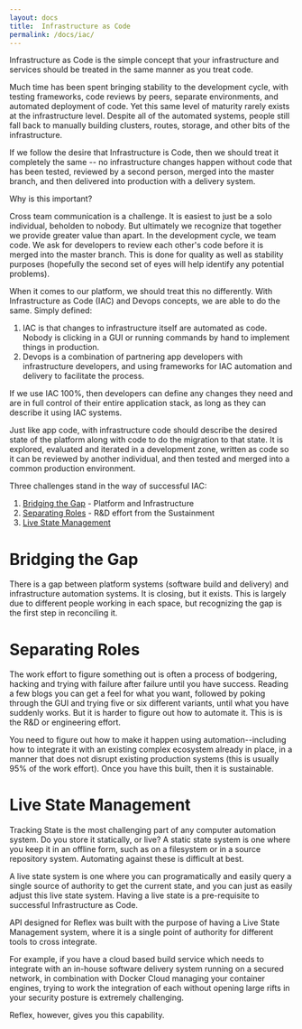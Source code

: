 ```yaml
---
layout: docs
title:  Infrastructure as Code
permalink: /docs/iac/
---
```

Infrastructure as Code is the simple concept that your infrastructure and services should be treated in the same manner as you treat code.

Much time has been spent bringing stability to the development cycle, with testing frameworks, code reviews by peers, separate environments, and automated deployment of code.  Yet this same level of maturity rarely exists at the infrastructure level.  Despite all of the automated systems, people still fall back to manually building clusters, routes, storage, and other bits of the infrastructure.

If we follow the desire that Infrastructure is Code, then we should treat it completely the same -- no infrastructure changes happen without code that has been tested, reviewed by a second person, merged into the master branch, and then delivered into production with a delivery system.

Why is this important?

Cross team communication is a challenge.  It is easiest to just be a solo individual, beholden to nobody.  But ultimately we recognize that together we provide greater value than apart.  In the development cycle, we team code.  We ask for developers to review each other's code before it is merged into the master branch.  This is done for quality as well as stability purposes (hopefully the second set of eyes will help identify any potential problems).

When it comes to our platform, we should treat this no differently.  With Infrastructure as Code (IAC) and Devops concepts, we are able to do the same.  Simply defined:

1. IAC is that changes to infrastructure itself are automated as code.  Nobody is clicking in a GUI or running commands by hand to implement things in production.
2. Devops is a combination of partnering app developers with infrastructure developers, and using frameworks for IAC automation and delivery to facilitate the process.

If we use IAC 100%, then developers can define any changes they need and are in full control of their entire application stack, as long as they can describe it using IAC systems.

Just like app code, with infrastructure code should describe the desired state of the platform along with code to do the migration to that state.  It is explored, evaluated and iterated in a development zone, written as code so it can be reviewed by another individual, and then tested and merged into a common production environment.

Three challenges stand in the way of successful IAC:

1. [Bridging the Gap](#bridging-the-gap) - Platform and Infrastructure
2. [Separating Roles](#separating-roles) - R&D effort from the Sustainment
3. [Live State Management](#live-state-management)

# Bridging the Gap

There is a gap between platform systems (software build and delivery) and infrastructure automation systems.  It is closing, but it exists.  This is largely due to different people working in each space, but recognizing the gap is the first step in reconciling it.

# Separating Roles

The work effort to figure something out is often a process of bodgering, hacking and trying with failure after failure until you have success.  Reading a few blogs you can get a feel for what you want, followed by poking through the GUI and trying five or six different variants, until what you have suddenly works.  But it is harder to figure out how to automate it.  This is is the R&D or engineering effort.

You need to figure out how to make it happen using automation--including how to integrate it with an existing complex ecosystem already in place, in a manner that does not disrupt existing production systems (this is usually 95% of the work effort).  Once you have this built, then it is sustainable.

# Live State Management

Tracking State is the most challenging part of any computer automation system.  Do you store it statically, or live?  A static state system is one where you keep it in an offline form, such as on a filesystem or in a source repository system.  Automating against these is difficult at best.

A live state system is one where you can programatically and easily query a single source of authority to get the current state, and you can just as easily adjust this live state system.  Having a live state is a pre-requisite to successful Infrastructure as Code.

API designed for Reflex was built with the purpose of having a Live State Management system, where it is a single point of authority for different tools to cross integrate. 

For example, if you have a cloud based build service which needs to integrate with an in-house software delivery system running on a secured network, in combination with Docker Cloud managing your container engines, trying to work the integration of each without opening large rifts in your security posture is extremely challenging.

Reflex, however, gives you this capability.


